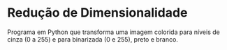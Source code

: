 # Redução de Dimensionalidade

Programa em Python que transforma uma imagem colorida para níveis de cinza (0 a 255) e para binarizada (0 e 255), preto e branco.  

